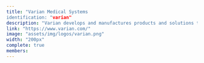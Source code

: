 ```yaml
---
title: "Varian Medical Systems
identification: "varian"
description: "Varian develops and manufactures products and solutions that innovate, support and streamline cancer-fighting solutions worldwide."
link: "https://www.varian.com/"
image: "assets/img/logos/varian.png"
width: "200px"
complete: true
members: 
---
```

